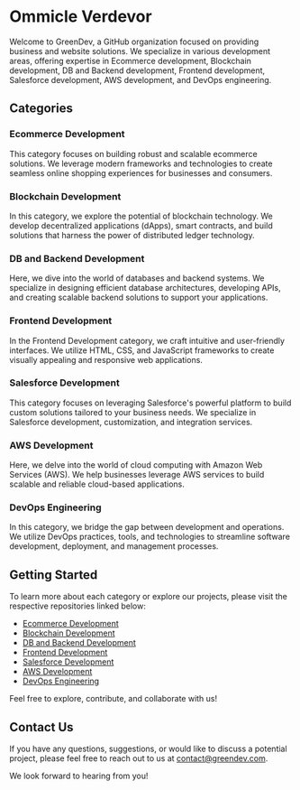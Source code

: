 # Ommicle Verdevor

Welcome to GreenDev, a GitHub organization focused on providing business and website solutions. We specialize in various development areas, offering expertise in Ecommerce development, Blockchain development, DB and Backend development, Frontend development, Salesforce development, AWS development, and DevOps engineering.

## Categories

### Ecommerce Development
This category focuses on building robust and scalable ecommerce solutions. We leverage modern frameworks and technologies to create seamless online shopping experiences for businesses and consumers.

### Blockchain Development
In this category, we explore the potential of blockchain technology. We develop decentralized applications (dApps), smart contracts, and build solutions that harness the power of distributed ledger technology.

### DB and Backend Development
Here, we dive into the world of databases and backend systems. We specialize in designing efficient database architectures, developing APIs, and creating scalable backend solutions to support your applications.

### Frontend Development
In the Frontend Development category, we craft intuitive and user-friendly interfaces. We utilize HTML, CSS, and JavaScript frameworks to create visually appealing and responsive web applications.

### Salesforce Development
This category focuses on leveraging Salesforce's powerful platform to build custom solutions tailored to your business needs. We specialize in Salesforce development, customization, and integration services.

### AWS Development
Here, we delve into the world of cloud computing with Amazon Web Services (AWS). We help businesses leverage AWS services to build scalable and reliable cloud-based applications.

### DevOps Engineering
In this category, we bridge the gap between development and operations. We utilize DevOps practices, tools, and technologies to streamline software development, deployment, and management processes.

## Getting Started

To learn more about each category or explore our projects, please visit the respective repositories linked below:

- [Ecommerce Development](https://greendevzone.github.io/ecommerce-development)
- [Blockchain Development](https://greendevzone.github.io/blockchain-development)
- [DB and Backend Development](https://greendevzone.github.io/db-backend-development)
- [Frontend Development](https://greendevzone.github.io/frontend-development)
- [Salesforce Development](https://greendevzone.github.io/salesforce-development)
- [AWS Development](https://greendevzone.github.io/aws-development)
- [DevOps Engineering](https://greendevzone.github.io/devops-engineering)

Feel free to explore, contribute, and collaborate with us!

## Contact Us

If you have any questions, suggestions, or would like to discuss a potential project, please feel free to reach out to us at [contact@greendev.com](mailto:contact@greendev.com).

We look forward to hearing from you!
